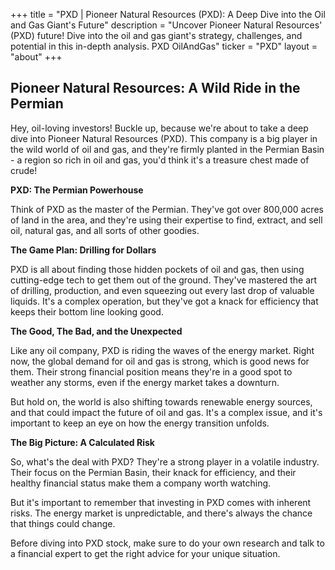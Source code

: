 +++
title = "PXD |  Pioneer Natural Resources (PXD): A Deep Dive into the Oil and Gas Giant's Future"
description = "Uncover Pioneer Natural Resources' (PXD) future! Dive into the oil and gas giant's strategy, challenges, and potential in this in-depth analysis. PXD OilAndGas"
ticker = "PXD"
layout = "about"
+++

        


## Pioneer Natural Resources: A Wild Ride in the Permian 

Hey, oil-loving investors! Buckle up, because we're about to take a deep dive into Pioneer Natural Resources (PXD). This company is a big player in the wild world of oil and gas, and they're firmly planted in the Permian Basin - a region so rich in oil and gas, you'd think it's a treasure chest made of crude!

**PXD: The Permian Powerhouse**

Think of PXD as the master of the Permian. They've got over 800,000 acres of land in the area, and they're using their expertise to find, extract, and sell oil, natural gas, and all sorts of other goodies.  

**The Game Plan: Drilling for Dollars**

PXD is all about finding those hidden pockets of oil and gas, then using cutting-edge tech to get them out of the ground.  They've mastered the art of drilling, production, and even squeezing out every last drop of valuable liquids.  It's a complex operation, but they've got a knack for efficiency that keeps their bottom line looking good. 

**The Good, The Bad, and the Unexpected**

Like any oil company, PXD is riding the waves of the energy market.  Right now, the global demand for oil and gas is strong, which is good news for them. Their strong financial position means they're in a good spot to weather any storms, even if the energy market takes a downturn. 

But hold on, the world is also shifting towards renewable energy sources, and that could impact the future of oil and gas.  It's a complex issue, and it's important to keep an eye on how the energy transition unfolds.  

**The Big Picture: A Calculated Risk**

So, what's the deal with PXD?  They're a strong player in a volatile industry.  Their focus on the Permian Basin, their knack for efficiency, and their healthy financial status make them a company worth watching. 

But it's important to remember that investing in PXD comes with inherent risks.  The energy market is unpredictable, and there's always the chance that things could change.  

Before diving into PXD stock, make sure to do your own research and talk to a financial expert to get the right advice for your unique situation. 

        